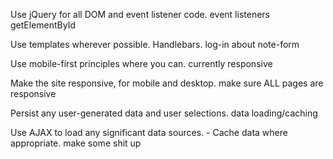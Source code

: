Use jQuery for all DOM and event listener code.
  event listeners
  getElementById

Use templates wherever possible. Handlebars.
  log-in
  about
  note-form

Use mobile-first principles where you can.
  currently responsive

Make the site responsive, for mobile and desktop.
  make sure ALL pages are responsive

Persist any user-generated data and user selections.
  data loading/caching

Use AJAX to load any significant data sources. - Cache data where appropriate.
  make some shit up
